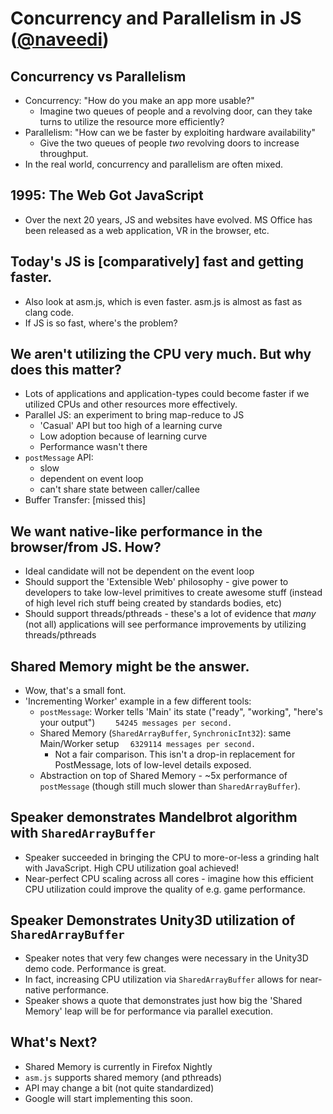 # Concurrency and Parallelism in JS ([@naveedi](http://twitter.com/naveedi))



## Concurrency vs Parallelism

* Concurrency: "How do you make an app more usable?"
  * Imagine two queues of people and a revolving door, can they take turns to utilize the resource more efficiently?
* Parallelism: "How can we be faster by exploiting hardware availability"
  * Give the two queues of people _two_ revolving doors to increase throughput.
* In the real world, concurrency and parallelism are often mixed.



## 1995: The Web Got JavaScript

* Over the next 20 years, JS and websites have evolved. MS Office has been released as a web application, VR in the browser, etc.



## Today's JS is [comparatively] fast and getting faster.

* Also look at asm.js, which is even faster. asm.js is almost as fast as clang code.
* If JS is so fast, where's the problem?



## We aren't utilizing the CPU very much. But why does this matter?

* Lots of applications and application-types could become faster if we utilized
  CPUs and other resources more effectively.
* Parallel JS: an experiment to bring map-reduce to JS
  * 'Casual' API but too high of a learning curve
  * Low adoption because of learning curve
  * Performance wasn't there
* `postMessage` API:
  * slow
  * dependent on event loop
  * can't share state between caller/callee
* Buffer Transfer: [missed this]



## We want native-like performance in the browser/from JS. How?

* Ideal candidate will not be dependent on the event loop
* Should support the 'Extensible Web' philosophy - give power to developers to take low-level primitives to create awesome stuff
  (instead of high level rich stuff being created by standards bodies, etc)
* Should support threads/pthreads - these's a lot of evidence that _many_ (not all)
  applications will see performance improvements by utilizing threads/pthreads



## Shared Memory might be the answer.

* Wow, that's a small font.
* 'Incrementing Worker' example in a few different tools:
  * `postMessage`:  Worker tells 'Main' its state ("ready", "working", "here's your output") `    54245 messages per second.`
  * Shared Memory (`SharedArrayBuffer`, `SynchronicInt32`): same Main/Worker setup           `  6329114 messages per second.`
    * Not a fair comparison. This isn't a drop-in replacement for PostMessage, lots of low-level details exposed.
  * Abstraction on top of Shared Memory  - ~5x performance of `postMessage` (though still much slower than `SharedArrayBuffer`).



## Speaker demonstrates Mandelbrot algorithm with `SharedArrayBuffer`

* Speaker succeeded in bringing the CPU to more-or-less a grinding halt with JavaScript. High CPU utilization goal achieved!
* Near-perfect CPU scaling across all cores - imagine how this efficient CPU utilization could improve the quality of e.g. game performance.



## Speaker Demonstrates Unity3D utilization of `SharedArrayBuffer`

* Speaker notes that very few changes were necessary in the Unity3D demo code. Performance is great.
* In fact, increasing CPU utilization via `SharedArrayBuffer` allows for near-native performance.
* Speaker shows a quote that demonstrates just how big the 'Shared Memory' leap will be for performance via parallel execution.



## What's Next?

* Shared Memory is currently in Firefox Nightly
* `asm.js` supports shared memory (and pthreads)
* API may change a bit (not quite standardized)
* Google will start implementing this soon.
